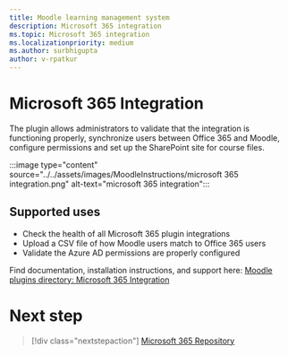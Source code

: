 ```yaml
---
title: Moodle learning management system
description: Microsoft 365 integration
ms.topic: Microsoft 365 integration
ms.localizationpriority: medium
ms.author: surbhigupta
author: v-rpatkur
---
```


# Microsoft 365 Integration

The plugin allows administrators to validate that the integration is functioning properly, synchronize users between Office 365 and Moodle, configure permissions and set up the SharePoint site for course files.

:::image type="content" source="../../assets/images/MoodleInstructions/microsoft 365 integration.png" alt-text="microsoft 365 integration":::

## Supported uses

* Check the health of all Microsoft 365 plugin integrations
* Upload a CSV file of how Moodle users match to Office 365 users
* Validate the Azure AD permissions are properly configured

Find documentation, installation instructions, and support here:
[Moodle plugins directory: Microsoft 365 Integration](https://moodle.org/plugins/local_o365)

# Next step

> [!div class="nextstepaction"]
> [Microsoft 365 Repository](/teamblog)



